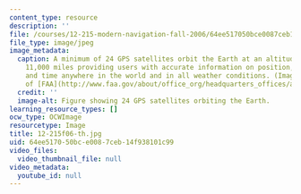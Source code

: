 ```yaml
---
content_type: resource
description: ''
file: /courses/12-215-modern-navigation-fall-2006/64ee517050bce0087ceb14f938101c99_12-215f06-th.jpg
file_type: image/jpeg
image_metadata:
  caption: A minimum of 24 GPS satellites orbit the Earth at an altitude of approximately
    11,000 miles providing users with accurate information on position, velocity,
    and time anywhere in the world and in all weather conditions. (Image courtesy
    of [FAA](http://www.faa.gov/about/office_org/headquarters_offices/ato/service_units/techops/navservices/gnss/gps/).)
  credit: ''
  image-alt: Figure showing 24 GPS satellites orbiting the Earth.
learning_resource_types: []
ocw_type: OCWImage
resourcetype: Image
title: 12-215f06-th.jpg
uid: 64ee5170-50bc-e008-7ceb-14f938101c99
video_files:
  video_thumbnail_file: null
video_metadata:
  youtube_id: null
---
```

